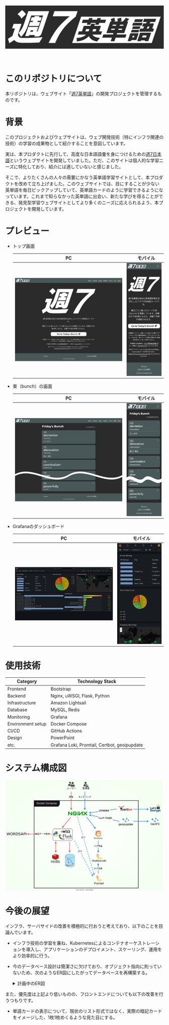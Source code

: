 [![ヘッダー画像](/docs/img/header.svg)](https://shu7-eitango.com)

<br>

# このリポジトリについて

本リポジトリは、ウェブサイト「[週7英単語](https://shu7-eitango.com)」の開発プロジェクトを管理するものです。

# 背景

このプロジェクトおよびウェブサイトは、ウェブ開発技術（特にインフラ関連の技術）の学習の成果物として紹介することを意図しています。

実は、本プロダクトに先行して、高度な日本語語彙を身につけるための[週7日本語](https://javocabflushcards.com)というウェブサイトを開発していました。ただ、このサイトは個人的な学習ニーズに特化しており、紹介には適していないと感じました。

そこで、よりたくさんの人々の需要にかなう英単語学習サイトとして、本プロダクトを改めて立ち上げました。このウェブサイトでは、目にすることが少ない英単語を毎日ピックアップしていて、英単語カードのように学習できるようになっています。これまで知らなかった英単語に出会い、新たな学びを得ることができる、発見型学習ウェブサイトとしてより多くのニーズに応えられるよう、本プロジェクトを開発しています。

# プレビュー

- トップ画面

    | PC |　モバイル |
    |:-----:|:-----:|
    | ![トップ画面（PC）](/docs/img/capture_index.pc.png) | ![トップ画面（モバイル）](/docs/img/capture_index.mobile.png) |

- 束（bunch）の画面

    | PC |　モバイル |
    |:-----:|:-----:|
    | ![束の画面（PC）](/docs/img/capture_bunch.pc.png) | ![束の画面（モバイル）](/docs/img/capture_bunch.mobile.png) |

- Grafanaのダッシュボード

    | PC |　モバイル |
    |:-----:|:-----:|
    | ![Grafanaダッシュボード（PC）](/docs/img/capture_gfdashboard.pc.png) | ![Grafanaのダッシュボード（モバイル）](/docs/img/capture_gfdashboard.mobile.png) |

# 使用技術

| Category          | Technology Stack                             |
| ----------------- | -------------------------------------------- |
| Frontend          | Bootstrap                                    |
| Backend           | Nginx, uWSGI, Flask, Python                  |
| Infrastructure    | Amazon Lightsail                             |
| Database          | MySQL, Redis                                 |
| Monitoring        | Grafana                                      |
| Environment setup | Docker Compose                               |
| CI/CD             | GitHub Actions                               |
| Design            | PowerPoint                                   |
| etc.              | Grafana Loki, Promtail, Certbot, geoipupdate |

# システム構成図

![システム構成図](/docs/img/sysconf.svg)

# 今後の展望

インフラ、サーバサイドの改善を積極的に行おうと考えており、以下のことを目論んでいます。

- インフラ技術の学習を兼ね、Kubernetesによるコンテナオーケストレーションを導入し、アプリケーションのデプロイメント、スケーリング、運用をより効率的に行う。

- 今のデータベース設計は簡潔さに欠けており、オブジェクト指向に則っていないため、次のようなER図にしたがってデータベースを再構築する。
    <details>
    <summary>計画中のER図</summary>

    ![計画中のER図](/docs/img/erdiagram.svg)
    </details>

また、優先度は上記より低いものの、フロントエンドについても以下の改善を行うつもりです。
- 単語カードの表示について、現状のリスト形式ではなく、実際の暗記カードをイメージした、1枚1枚めくるような見た目にする。
